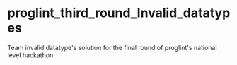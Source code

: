# proglint_third_round_Invalid_datatypes
Team invalid datatype's solution for the final round of proglint's national level hackathon
